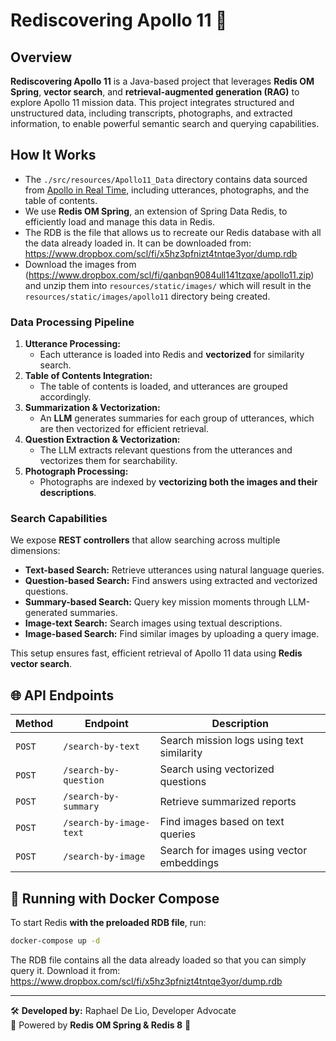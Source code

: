 # Rediscovering Apollo 11 🚀

## Overview
**Rediscovering Apollo 11** is a Java-based project that leverages **Redis OM Spring**, **vector search**, and **retrieval-augmented generation (RAG)** to explore Apollo 11 mission data. This project integrates structured and unstructured data, including transcripts, photographs, and extracted information, to enable powerful semantic search and querying capabilities.

## How It Works
- The `./src/resources/Apollo11_Data` directory contains data sourced from [Apollo in Real Time](https://apolloinrealtime.org), including utterances, photographs, and the table of contents.
- We use **Redis OM Spring**, an extension of Spring Data Redis, to efficiently load and manage this data in Redis.
- The RDB is the file that allows us to recreate our Redis database with all the data already loaded in. It can be downloaded from: https://www.dropbox.com/scl/fi/x5hz3pfnizt4tntqe3yor/dump.rdb
- Download the images from (https://www.dropbox.com/scl/fi/qanbqn9084ull141tzqxe/apollo11.zip) and unzip them into `resources/static/images/` which will result in the `resources/static/images/apollo11` directory being created. 

### **Data Processing Pipeline**
1. **Utterance Processing:**
    - Each utterance is loaded into Redis and **vectorized** for similarity search.
2. **Table of Contents Integration:**
    - The table of contents is loaded, and utterances are grouped accordingly.
3. **Summarization & Vectorization:**
    - An **LLM** generates summaries for each group of utterances, which are then vectorized for efficient retrieval.
4. **Question Extraction & Vectorization:**
    - The LLM extracts relevant questions from the utterances and vectorizes them for searchability.
5. **Photograph Processing:**
    - Photographs are indexed by **vectorizing both the images and their descriptions**.

### **Search Capabilities**
We expose **REST controllers** that allow searching across multiple dimensions:
- **Text-based Search:** Retrieve utterances using natural language queries.
- **Question-based Search:** Find answers using extracted and vectorized questions.
- **Summary-based Search:** Query key mission moments through LLM-generated summaries.
- **Image-text Search:** Search images using textual descriptions.
- **Image-based Search:** Find similar images by uploading a query image.

This setup ensures fast, efficient retrieval of Apollo 11 data using **Redis vector search**.

## 🌐 API Endpoints
| Method | Endpoint                | Description                               |
|--------|-------------------------|-------------------------------------------|
| `POST` | `/search-by-text`       | Search mission logs using text similarity |
| `POST` | `/search-by-question`   | Search using vectorized questions         |
| `POST` | `/search-by-summary`    | Retrieve summarized reports               |
| `POST` | `/search-by-image-text` | Find images based on text queries         |
| `POST` | `/search-by-image`      | Search for images using vector embeddings |

## 🐳 Running with Docker Compose
To start Redis **with the preloaded RDB file**, run:
```sh
docker-compose up -d
```

The RDB file contains all the data already loaded so that you can simply query it.
Download it from: https://www.dropbox.com/scl/fi/x5hz3pfnizt4tntqe3yor/dump.rdb

---
🛠 **Developed by:** Raphael De Lio, Developer Advocate  
📢 Powered by **Redis OM Spring & Redis 8** 🚀

